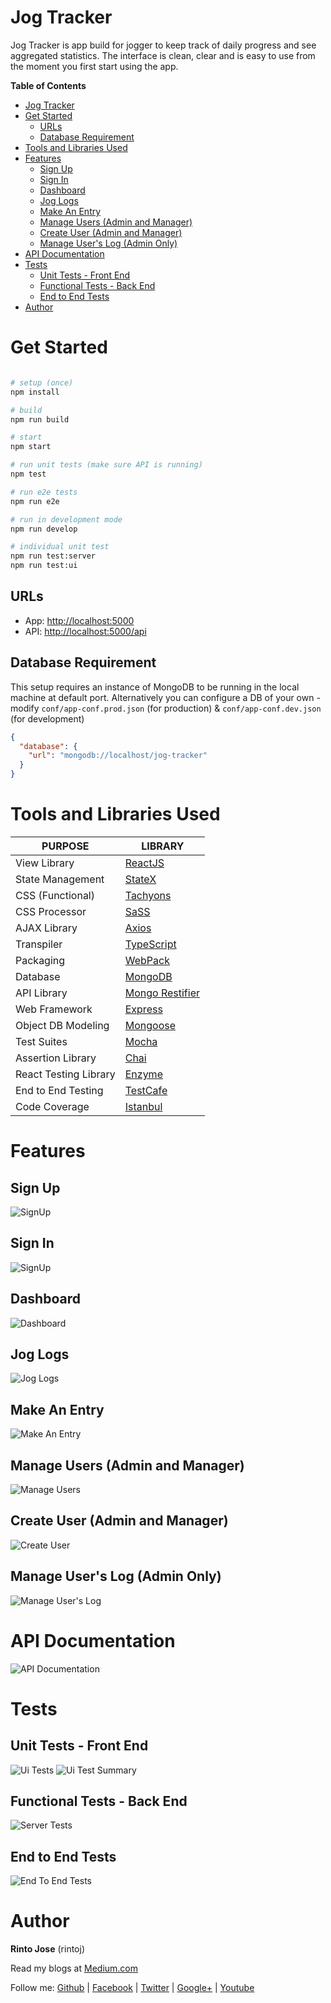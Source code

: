 # Jog Tracker

Jog Tracker is app build for jogger to keep track of daily progress and see aggregated statistics. The interface is clean, clear and is easy to use from the moment you first start using the app.

**Table of Contents**

- [Jog Tracker](#jog-tracker)
- [Get Started](#get-started)
  - [URLs](#urls)
  - [Database Requirement](#database-requirement)
- [Tools and Libraries Used](#tools-and-libraries-used)
- [Features](#features)
  - [Sign Up](#sign-up)
  - [Sign In](#sign-in)
  - [Dashboard](#dashboard)
  - [Jog Logs](#jog-logs)
  - [Make An Entry](#make-an-entry)
  - [Manage Users (Admin and Manager)](#manage-users-admin-and-manager)
  - [Create User (Admin and Manager)](#create-user-admin-and-manager)
  - [Manage User's Log (Admin Only)](#manage-users-log-admin-only)
- [API Documentation](#api-documentation)
- [Tests](#tests)
  - [Unit Tests - Front End](#unit-tests---front-end)
  - [Functional Tests - Back End](#functional-tests---back-end)
  - [End to End Tests](#end-to-end-tests)
- [Author](#author)

# Get Started

```bash

# setup (once)
npm install

# build
npm run build

# start
npm start

# run unit tests (make sure API is running)
npm test

# run e2e tests
npm run e2e

# run in development mode
npm run develop

# individual unit test
npm run test:server
npm run test:ui

```

## URLs

- App: [http://localhost:5000](http://localhost:5000)
- API: [http://localhost:5000/api](http://localhost:5000/api)

## Database Requirement

This setup requires an instance of MongoDB to be running in the local machine at default port. Alternatively you can configure a DB of your own - modify `conf/app-conf.prod.json` (for production) & `conf/app-conf.dev.json` (for development)

```json
{
  "database": {
    "url": "mongodb://localhost/jog-tracker"
  }
}
```

# Tools and Libraries Used

| PURPOSE               | LIBRARY                                                      |
| --------------------- | ------------------------------------------------------------ |
| View Library          | [ReactJS](https://facebook.github.io/react/)                 |
| State Management      | [StateX](https://github.com/rintoj/statex)                   |
| CSS (Functional)      | [Tachyons](http://tachyons.io/)                              |
| CSS Processor         | [SaSS](http://sass-lang.com/)                                |
| AJAX Library          | [Axios](https://github.com/mzabriskie/axios)                 |
| Transpiler            | [TypeScript](https://www.typescriptlang.org/)                |
| Packaging             | [WebPack](https://webpack.js.org/)                           |
| Database              | [MongoDB](https://www.mongodb.com/)                          |
| API Library           | [Mongo Restifier](https://github.com/rintoj/mongo-restifier) |
| Web Framework         | [Express](https://expressjs.com/)                            |
| Object DB Modeling    | [Mongoose](http://mongoosejs.com/)                           |
| Test Suites           | [Mocha](https://mochajs.org/)                                |
| Assertion Library     | [Chai](http://chaijs.com/)                                   |
| React Testing Library | [Enzyme](http://airbnb.io/enzyme/index.html)                 |
| End to End Testing    | [TestCafe](https://devexpress.github.io/testcafe/)           |
| Code Coverage         | [Istanbul](https://istanbul.js.org/)                         |

# Features

## Sign Up

![SignUp](https://raw.githubusercontent.com/rintoj/jogging-tracker/master/docs/img/signup.png)

## Sign In

![SignUp](https://raw.githubusercontent.com/rintoj/jogging-tracker/master/docs/img/signin.png)

## Dashboard

![Dashboard](https://raw.githubusercontent.com/rintoj/jogging-tracker/master/docs/img/dashboard.png)

## Jog Logs

![Jog Logs](https://raw.githubusercontent.com/rintoj/jogging-tracker/master/docs/img/logs.png)

## Make An Entry

![Make An Entry](https://raw.githubusercontent.com/rintoj/jogging-tracker/master/docs/img/make-an-entry.png)

## Manage Users (Admin and Manager)

![Manage Users](https://raw.githubusercontent.com/rintoj/jogging-tracker/master/docs/img/manage-users.png)

## Create User (Admin and Manager)

![Create User](https://raw.githubusercontent.com/rintoj/jogging-tracker/master/docs/img/create-user.png)

## Manage User's Log (Admin Only)

![Manage User's Log](https://raw.githubusercontent.com/rintoj/jogging-tracker/master/docs/img/manage-users-records.png)

# API Documentation

![API Documentation](https://raw.githubusercontent.com/rintoj/jogging-tracker/master/docs/img/api-doc.png)

# Tests

## Unit Tests - Front End

![Ui Tests](https://raw.githubusercontent.com/rintoj/jogging-tracker/master/docs/img/ui-tests.png)
![Ui Test Summary](https://raw.githubusercontent.com/rintoj/jogging-tracker/master/docs/img/test-summary.png)

## Functional Tests - Back End

![Server Tests](https://raw.githubusercontent.com/rintoj/jogging-tracker/master/docs/img/server-tests.png)

## End to End Tests

![End To End Tests](https://raw.githubusercontent.com/rintoj/jogging-tracker/master/docs/img/e2e-tests.png)

# Author

**Rinto Jose** (rintoj)

Read my blogs at [Medium.com](https://medium.com/@rintoj)

Follow me:
[Github](https://github.com/rintoj)
| [Facebook](https://www.facebook.com/rinto.jose)
| [Twitter](https://twitter.com/rintoj)
| [Google+](https://plus.google.com/+RintoJoseMankudy)
| [Youtube](https://youtube.com/+RintoJoseMankudy)
